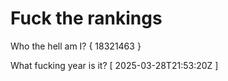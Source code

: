 # Fuck the rankings

Who the hell am I?
{ 18321463 }

What fucking year is it?
[ 2025-03-28T21:53:20Z ]
